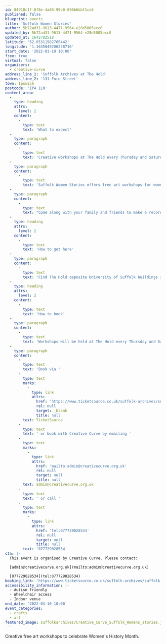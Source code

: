 ```yaml
---
id: 84918c1f-8f8e-4a88-99b0-896b6bbf1cc6
published: false
blueprint: events
title: 'Suffolk Women Stories'
author: 5b72ad31-9613-4471-9564-e28d5005ecc0
updated_by: 5b72ad31-9613-4471-9564-e28d5005ecc0
updated_at: 1642782518
latitude: '52.05311582765442'
longitude: '1.1635049206228716'
start_date: '2022-01-18 10:00'
free: true
virtual: false
organisers:
  - creative-curve
address_line_1: 'Suffolk Archives at The Hold'
address_line_2: '131 Fore Street'
town: Ipswich
postcode: 'IP4 1LN'
content_area:
  -
    type: heading
    attrs:
      level: 2
    content:
      -
        type: text
        text: 'What to expect'
  -
    type: paragraph
    content:
      -
        type: text
        text: 'Creative workshops at The Hold every Thursday and Saturday from January 20th to March 10th 2022. '
  -
    type: paragraph
    content:
      -
        type: text
        text: 'Suffolk Women Stories offers free art workshops for women (and persons who identify as female) to create visuals of their life via quirky highly individual icons of their favourite things, clothes, shoes, images of their homes, flowers etc.'
  -
    type: paragraph
    content:
      -
        type: text
        text: "Come along with your family and friends to make a record of your life to be included in this exciting interactive wall showcasing women's stories in Suffolk today. These stories will then be added to the archives in order that people in the future understand what Suffolk women in 2022 believed in, valued and felt what still needed to be changed in society. No experience necessary."
  -
    type: heading
    attrs:
      level: 2
    content:
      -
        type: text
        text: 'How to get here'
  -
    type: paragraph
    content:
      -
        type: text
        text: 'Find The Hold opposite University of Suffolk buildings in Ipswich, near the Waterfront. There is a car park behind The Hold building where you can get two hours free parking. '
  -
    type: heading
    attrs:
      level: 2
    content:
      -
        type: text
        text: 'How to book'
  -
    type: paragraph
    content:
      -
        type: text
        text: 'Workshops will be held at The Hold every Thursday and Saturday from Jan 20th until March 10th 2022. Morning and afternoon sessions available.'
  -
    type: paragraph
    content:
      -
        type: text
        text: 'Book via '
      -
        type: text
        marks:
          -
            type: link
            attrs:
              href: 'https://www.ticketsource.co.uk/suffolk-archives/suffolk-women-stories-free-art-workshops/2022-02-03/10:00/t-ppqadx'
              rel: null
              target: _blank
              title: null
        text: TicketSource
      -
        type: text
        text: ' or book with Creative Curve by emailing '
      -
        type: text
        marks:
          -
            type: link
            attrs:
              href: 'mailto:admin@creativecurve.org.uk'
              rel: null
              target: null
              title: null
        text: admin@creativecurve.org.uk
      -
        type: text
        text: ' or call '
      -
        type: text
        marks:
          -
            type: link
            attrs:
              href: 'tel:077729028534'
              rel: null
              target: null
              title: null
        text: '077729028534'
cta: |-
  This event is organised by Creative Curve. Please contact:

  [admin@creativecurve.org.uk](mailto:admin@creativecurve.org.uk)

  [077729028534](tel:077729028534)
booking_link: 'https://www.ticketsource.co.uk/suffolk-archives/suffolk-women-stories-free-art-workshops/2022-02-03/10:00/t-ppqadx'
accessibility_information: |-
  - Autism friendly
  - Wheelchair access
  - Indoor venue
end_date: '2022-03-10 10:00'
event_categories:
  - crafts
  - art
featured_image: suffolkarchives/Creative_Curve_Suffolk_Womens_stories.jpg
---
```

Creative free art workshops to celebrate Women's History Month.